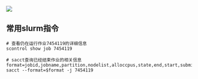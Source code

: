 ![](https://shaojiemike.oss-cn-hangzhou.aliyuncs.com/img/20210726183429.png)

## 常用slurm指令

```
# 查看仍在运行作业7454119的详细信息
scontrol show job 7454119

# sacct查询已经结束作业的相关信息
format=jobid,jobname,partition,nodelist,alloccpus,state,end,start,submit
sacct --format=$format -j 7454119
```